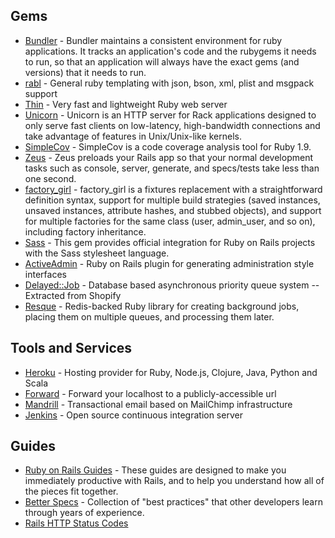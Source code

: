 ## Gems
- [Bundler](http://bundler.io/) - Bundler maintains a consistent environment for ruby applications. It tracks an application's code and the rubygems it needs to run, so that an application will always have the exact gems (and versions) that it needs to run.
- [rabl](https://github.com/nesquena/rabl) - General ruby templating with json, bson, xml, plist and msgpack support
- [Thin](http://code.macournoyer.com/thin/) - Very fast and lightweight Ruby web server
- [Unicorn](https://github.com/defunkt/unicorn) - Unicorn is an HTTP server for Rack applications designed to only serve fast clients on low-latency, high-bandwidth connections and take advantage of features in Unix/Unix-like kernels.
- [SimpleCov](https://github.com/colszowka/simplecov) - SimpleCov is a code coverage analysis tool for Ruby 1.9.
- [Zeus](https://github.com/burke/zeus) - Zeus preloads your Rails app so that your normal development tasks such as console, server, generate, and specs/tests take less than one second.
- [factory_girl](https://github.com/thoughtbot/factory_girl) - factory_girl is a fixtures replacement with a straightforward definition syntax, support for multiple build strategies (saved instances, unsaved instances, attribute hashes, and stubbed objects), and support for multiple factories for the same class (user, admin_user, and so on), including factory inheritance.
- [Sass](https://github.com/rails/sass-rails) - This gem provides official integration for Ruby on Rails projects with the Sass stylesheet language.
- [ActiveAdmin](http://www.activeadmin.info/) - Ruby on Rails plugin for generating administration style interfaces
- [Delayed::Job](https://github.com/collectiveidea/delayed_job) - Database based asynchronous priority queue system -- Extracted from Shopify
- [Resque](https://github.com/resque/resque) - Redis-backed Ruby library for creating background jobs, placing them on multiple queues, and processing them later.

## Tools and Services
- [Heroku](https://www.heroku.com/) - Hosting provider for Ruby, Node.js, Clojure, Java, Python and Scala
- [Forward](https://forwardhq.com/) - Forward your localhost to a publicly-accessible url
- [Mandrill](https://mandrillapp.com/) - Transactional email based on MailChimp infrastructure
- [Jenkins](http://jenkins-ci.org/) - Open source continuous integration server


## Guides
- [Ruby on Rails Guides](http://guides.rubyonrails.org/) - These guides are designed to make you immediately productive with Rails, and to help you understand how all of the pieces fit together.
- [Better Specs](http://betterspecs.org/) - Collection of "best practices" that other developers learn through years of experience.
- [Rails HTTP Status Codes](http://guides.rubyonrails.org/layouts_and_rendering.html#the-status-option)